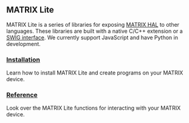 <h2 style="padding-top:0;">MATRIX Lite</h2>

MATRIX Lite is a series of libraries for exposing [MATRIX HAL](../matrix-hal/overview) to other languages. These libraries are built with a native C/C++ extension or a 
<a href="https://github.com/matrix-io/matrix-hal-swig" target="_blank">SWIG interface</a>. We currently support JavaScript and have Python in development.

### [Installation](installation)

Learn how to install MATRIX Lite and create programs on your MATRIX device.

### [Reference](reference)

Look over the MATRIX Lite functions for interacting with your MATRIX device.